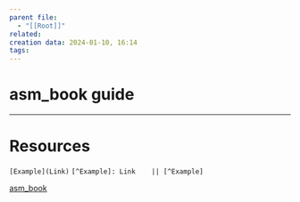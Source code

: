 ```yaml
---
parent file:
  - "[[Root]]"
related: 
creation data: 2024-01-10, 16:14
tags:
---
```

# asm_book guide






---
# Resources
 `[Example](Link)`
 `[^Example]: Link    || [^Example]`
 
[asm_book](https://github.com/pkivolowitz/asm_book/tree/main)